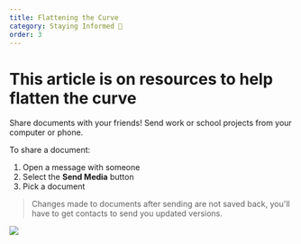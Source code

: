 ```yaml
---
title: Flattening the Curve
category: Staying Informed 🔬
order: 3
---
```


# This article is on resources to help flatten the curve

Share documents with your friends! Send work or school projects from your computer or phone.

To share a document:

1. Open a message with someone
2. Select the **Send Media** button
3. Pick a document

> Changes made to documents after sending are not saved back, you'll have to get contacts to send you updated versions.

![](//placehold.it/800x600)
